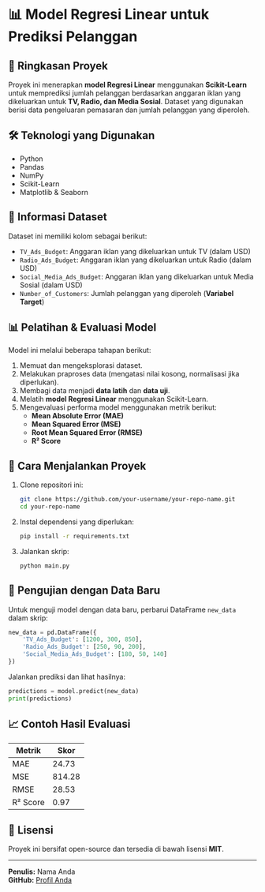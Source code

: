 # 📊 Model Regresi Linear untuk Prediksi Pelanggan

## 📌 Ringkasan Proyek
Proyek ini menerapkan **model Regresi Linear** menggunakan **Scikit-Learn** untuk memprediksi jumlah pelanggan berdasarkan anggaran iklan yang dikeluarkan untuk **TV, Radio, dan Media Sosial**. Dataset yang digunakan berisi data pengeluaran pemasaran dan jumlah pelanggan yang diperoleh.

## 🛠 Teknologi yang Digunakan
- Python
- Pandas
- NumPy
- Scikit-Learn
- Matplotlib & Seaborn

## 📂 Informasi Dataset
Dataset ini memiliki kolom sebagai berikut:
- `TV_Ads_Budget`: Anggaran iklan yang dikeluarkan untuk TV (dalam USD)
- `Radio_Ads_Budget`: Anggaran iklan yang dikeluarkan untuk Radio (dalam USD)
- `Social_Media_Ads_Budget`: Anggaran iklan yang dikeluarkan untuk Media Sosial (dalam USD)
- `Number_of_Customers`: Jumlah pelanggan yang diperoleh (**Variabel Target**)

## 📊 Pelatihan & Evaluasi Model
Model ini melalui beberapa tahapan berikut:
1. Memuat dan mengeksplorasi dataset.
2. Melakukan praproses data (mengatasi nilai kosong, normalisasi jika diperlukan).
3. Membagi data menjadi **data latih** dan **data uji**.
4. Melatih **model Regresi Linear** menggunakan Scikit-Learn.
5. Mengevaluasi performa model menggunakan metrik berikut:
   - **Mean Absolute Error (MAE)**
   - **Mean Squared Error (MSE)**
   - **Root Mean Squared Error (RMSE)**
   - **R² Score**

## 🚀 Cara Menjalankan Proyek
1. Clone repositori ini:
   ```bash
   git clone https://github.com/your-username/your-repo-name.git
   cd your-repo-name
   ```
2. Instal dependensi yang diperlukan:
   ```bash
   pip install -r requirements.txt
   ```
3. Jalankan skrip:
   ```bash
   python main.py
   ```

## 🔬 Pengujian dengan Data Baru
Untuk menguji model dengan data baru, perbarui DataFrame `new_data` dalam skrip:
```python
new_data = pd.DataFrame({
    'TV_Ads_Budget': [1200, 300, 850],
    'Radio_Ads_Budget': [250, 90, 200],
    'Social_Media_Ads_Budget': [180, 50, 140]
})
```
Jalankan prediksi dan lihat hasilnya:
```python
predictions = model.predict(new_data)
print(predictions)
```

## 📈 Contoh Hasil Evaluasi
| Metrik  | Skor |
|---------|-------|
| MAE     | 24.73 |
| MSE     | 814.28 |
| RMSE    | 28.53 |
| R² Score | 0.97 |

## 📜 Lisensi
Proyek ini bersifat open-source dan tersedia di bawah lisensi **MIT**.

---
**Penulis:** Nama Anda  
**GitHub:** [Profil Anda](https://github.com/your-username)
